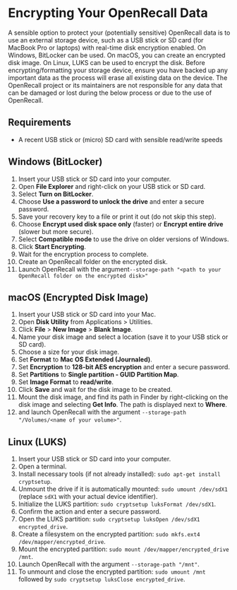 # Encrypting Your OpenRecall Data

A sensible option to protect your (potentially sensitive) OpenRecall data is to use an external storage device, such as a USB stick or SD card (for MacBook Pro or laptops) with real-time disk encryption enabled. On Windows, BitLocker can be used. On macOS, you can create an encrypted disk image. On Linux, LUKS can be used to encrypt the disk. Before encrypting/formatting your storage device, ensure you have backed up any important data as the process will erase all existing data on the device. The OpenRecall project or its maintainers are not responsible for any data that can be damaged or lost during the below process or due to the use of OpenRecall.


## Requirements
- A recent USB stick or (micro) SD card with sensible read/write speeds

## Windows (BitLocker)
1. Insert your USB stick or SD card into your computer.
2. Open **File Explorer** and right-click on your USB stick or SD card.
3. Select **Turn on BitLocker**.
4. Choose **Use a password to unlock the drive** and enter a secure password.
5. Save your recovery key to a file or print it out (do not skip this step).
6. Choose **Encrypt used disk space only** (faster) or **Encrypt entire drive** (slower but more secure).
7. Select **Compatible mode** to use the drive on older versions of Windows.
8. Click **Start Encrypting**.
9. Wait for the encryption process to complete.
10. Create an OpenRecall folder on the encrypted disk.
11. Launch OpenRecall with the argument`--storage-path "<path to your OpenRecall folder on the encrypted disk>"`

## macOS (Encrypted Disk Image)
1. Insert your USB stick or SD card into your Mac.
2. Open **Disk Utility** from Applications > Utilities.
3. Click **File** > **New Image** > **Blank Image**.
4. Name your disk image and select a location (save it to your USB stick or SD card).
5. Choose a size for your disk image.
6. Set **Format** to **Mac OS Extended (Journaled)**.
7. Set **Encryption** to **128-bit AES encryption** and enter a secure password.
8. Set **Partitions** to **Single partition - GUID Partition Map**.
9. Set **Image Format** to **read/write**.
10. Click **Save** and wait for the disk image to be created.
11. Mount the disk image, and find its path in Finder by right-clicking on the disk image and selecting **Get Info**. The path is displayed next to **Where**.
12.  and launch OpenRecall with the argument `--storage-path "/Volumes/<name of your volume>"`.

## Linux (LUKS)
1. Insert your USB stick or SD card into your computer.
2. Open a terminal.
3. Install necessary tools (if not already installed): `sudo apt-get install cryptsetup`.
4. Unmount the drive if it is automatically mounted: `sudo umount /dev/sdX1` (replace `sdX1` with your actual device identifier).
5. Initialize the LUKS partition: `sudo cryptsetup luksFormat /dev/sdX1`.
6. Confirm the action and enter a secure password.
7. Open the LUKS partition: `sudo cryptsetup luksOpen /dev/sdX1 encrypted_drive`.
8. Create a filesystem on the encrypted partition: `sudo mkfs.ext4 /dev/mapper/encrypted_drive`.
9. Mount the encrypted partition: `sudo mount /dev/mapper/encrypted_drive /mnt`.
10. Launch OpenRecall with the argument `--storage-path "/mnt"`.
11.  To unmount and close the encrypted partition: `sudo umount /mnt` followed by `sudo cryptsetup luksClose encrypted_drive`.

